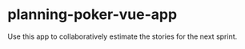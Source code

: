 # planning-poker-vue-app
Use this app to collaboratively estimate the stories for the next sprint. 
